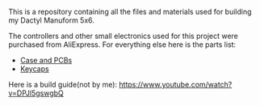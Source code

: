 This is a repository containing all the files and materials used for building my Dactyl Manuform 5x6.

The controllers and other small electronics used for this project were purchased from AliExpress. For everything else here is the parts list:
- [Case and PCBs](https://crystalskeebs.com/)
- [Keycaps](https://drop.com/buy/drop-mt3-dancer-keycap-set?defaultSelectionIds=967474)

Here is a build guide(not by me): https://www.youtube.com/watch?v=DPJl5gswgbQ
